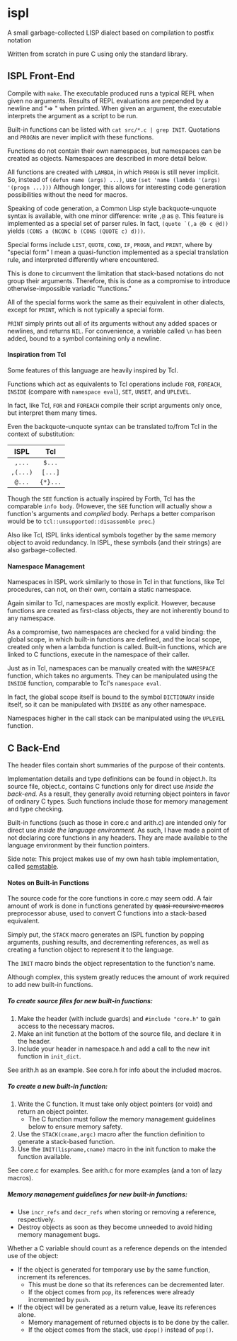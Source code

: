 # ispl
A small garbage-collected LISP dialect based on compilation to postfix notation

Written from scratch in pure C using only the standard library.

## ISPL Front-End

Compile with `make`.
The executable produced runs a typical REPL when given no arguments.
Results of REPL evaluations are prepended by a newline and "=> " when printed.
When given an argument, the executable interprets the argument as a script to be run.

Built-in functions can be listed with `cat src/*.c | grep INIT`.
Quotations and `PROGN`s are never implicit with these functions.

Functions do not contain their own namespaces, but namespaces can be created as objects.
Namespaces are described in more detail below.

All functions are created with `LAMBDA`, in which `PROGN` is still never implicit.
So, instead of `(defun name (args) ...)`, use `(set 'name (lambda '(args) '(progn ...)))`
Although longer, this allows for interesting code generation possibilities without the need for macros.

Speaking of code generation, a Common Lisp style backquote-unquote syntax is available,
with one minor difference: write `,@` as `@`.
This feature is implemented as a special set of parser rules.
In fact, ``` (quote `(,a @b c @d)) ``` yields `(CONS a (NCONC b (CONS (QUOTE c) d)))`.

Special forms include `LIST`, `QUOTE`, `COND`, `IF`, `PROGN`, and `PRINT`,
where by "special form" I mean a quasi-function implemented as a special translation rule,
and interpreted differently where encountered.

This is done to circumvent the limitation that stack-based notations do not group their arguments.
Therefore, this is done as a compromise to introduce otherwise-impossible variadic "functions."

All of the special forms work the same as their equivalent in other dialects,
except for `PRINT`, which is not typically a special form.

`PRINT` simply prints out all of its arguments without any added spaces or newlines, and returns `NIL`.
For convenience, a variable called `\n` has been added, bound to a symbol containing only a newline.

#### Inspiration from Tcl
Some features of this language are heavily inspired by Tcl.

Functions which act as equivalents to Tcl operations include
`FOR`, `FOREACH`, `INSIDE` (compare with `namespace eval`), `SET`, `UNSET`, and `UPLEVEL`.

In fact, like Tcl, `FOR` and `FOREACH` compile their script arguments only once, but interpret them many times.

Even the backquote-unquote syntax can be translated to/from Tcl in the context of substitution:

| ISPL | Tcl |
| :-: | :-: |
| `,...` | `$...` |
| `,(...)` | `[...]` |
| `@...` | `{*}...` |

Though the `SEE` function is actually inspired by Forth, Tcl has the comparable `info body`.
(However, the `SEE` function will actually show a function's arguments and *compiled* body.
Perhaps a better comparison would be to `tcl::unsupported::disassemble proc`.)

Also like Tcl, ISPL links identical symbols together by the same memory object to avoid redundancy.
In ISPL, these symbols (and their strings) are also garbage-collected.

#### Namespace Management

Namespaces in ISPL work similarly to those in Tcl in that functions, like Tcl procedures,
can not, on their own, contain a static namespace.

Again similar to Tcl, namespaces are mostly explicit.
However, because functions are created as first-class objects,
they are not inherently bound to any namespace.

As a compromise, two namespaces are checked for a valid binding:
the global scope, in which built-in functions are defined,
and the local scope, created only when a lambda function is called.
Built-in functions, which are linked to C functions, execute in the namespace of their caller.

Just as in Tcl, namespaces can be manually created with the `NAMESPACE` function, which takes no arguments.
They can be manipulated using the `INSIDE` function, comparable to Tcl's `namespace eval`.

In fact, the global scope itself is bound to the symbol `DICTIONARY` inside itself,
so it can be manipulated with `INSIDE` as any other namespace.

Namespaces higher in the call stack can be manipulated using the `UPLEVEL` function.

## C Back-End

The header files contain short summaries of the purpose of their contents.

Implementation details and type definitions can be found in object.h.
Its source file, object.c, contains C functions only for direct use *inside the back-end.*
As a result, they generally avoid returning object pointers in favor of ordinary C types.
Such functions include those for memory management and type checking.

Built-in functions (such as those in core.c and arith.c)
are intended only for direct use *inside the language environment.*
As such, I have made a point of not declaring core functions in any headers.
They are made available to the language environment by their function pointers.

Side note: This project makes use of my own hash table implementation,
called [semstable](../../../semstable).

#### Notes on Built-in Functions

The source code for the core functions in core.c may seem odd.
A fair amount of work is done in functions generated by ~~quasi-recursive macros~~ preprocessor abuse,
used to convert C functions into a stack-based equivalent.

Simply put, the `STACK` macro generates an ISPL function
by popping arguments, pushing results, and decrementing references,
as well as creating a function object to represent it to the language.

The `INIT` macro binds the object representation to the function's name.

Although complex, this system greatly reduces the amount of work required to add new built-in functions.

##### To create source files for new built-in functions:

1. Make the header (with include guards) and `#include "core.h"` to gain access to the necessary macros.
3. Make an init function at the bottom of the source file, and declare it in the header.
2. Include your header in namespace.h and add a call to the new init function in `init_dict`.

See arith.h as an example. See core.h for info about the included macros.

##### To create a new built-in function:

1. Write the C function. It must take only object pointers (or void) and return an object pointer.
   * The C function must follow the memory management guidelines below to ensure memory safety.
2. Use the `STACK(cname,argc)` macro after the function definition to generate a stack-based function.
3. Use the `INIT(lispname,cname)` macro in the init function to make the function available.

See core.c for examples. See arith.c for more examples (and a ton of lazy macros).

##### Memory management guidelines for new built-in functions:

* Use `incr_refs` and `decr_refs` when storing or removing a reference, respectively.
* Destroy objects as soon as they become unneeded to avoid hiding memory management bugs.

Whether a C variable should count as a reference depends on the intended use of the object:

* If the object is generated for temporary use by the same function, increment its references.
  * This must be done so that its references can be decremented later.
  * If the object comes from `pop`, its references were already incremented by `push`.
* If the object will be generated as a return value, leave its references alone.
  * Memory management of returned objects is to be done by the caller.
  * If the object comes from the stack, use `dpop()` instead of `pop()`.

